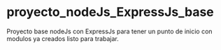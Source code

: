 # proyecto_nodeJs_ExpressJs_base
Proyecto base nodeJs con ExpressJs para tener un punto de inicio con modulos ya creados listo para trabajar.
